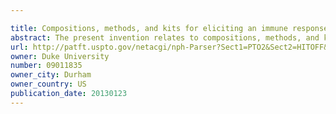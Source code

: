 ```yaml
---

title: Compositions, methods, and kits for eliciting an immune response
abstract: The present invention relates to compositions, methods, and kits for eliciting an immune response to at least one CMV antigen expressed by a cancer cell, in particular for treating and preventing cancer. CMV determination methods, compositions, and kits also are provided.
url: http://patft.uspto.gov/netacgi/nph-Parser?Sect1=PTO2&Sect2=HITOFF&p=1&u=%2Fnetahtml%2FPTO%2Fsearch-adv.htm&r=1&f=G&l=50&d=PALL&S1=09011835&OS=09011835&RS=09011835
owner: Duke University
number: 09011835
owner_city: Durham
owner_country: US
publication_date: 20130123
---
```

